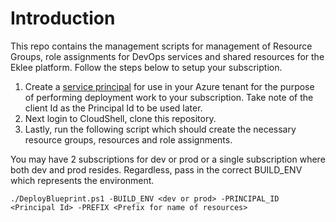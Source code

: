 # Introduction
This repo contains the management scripts for management of Resource Groups, role assignments for DevOps services and shared resources for the Eklee platform. Follow the steps below to setup your subscription.

1. Create a [service principal](https://docs.microsoft.com/en-us/azure/active-directory/develop/howto-create-service-principal-portal) for use in your Azure tenant for the purpose of performing deployment work to your subscription. Take note of the client Id as the Principal Id to be used later.
2. Next login to CloudShell, clone this repository.
3. Lastly, run the following script which should create the necessary resource groups, resources and role assignments. 

You may have 2 subscriptions for dev or prod or a single subscription where both dev and prod resides. Regardless, pass in the correct BUILD_ENV which represents the environment.

```
./DeployBlueprint.ps1 -BUILD_ENV <dev or prod> -PRINCIPAL_ID <Principal Id> -PREFIX <Prefix for name of resources>
```